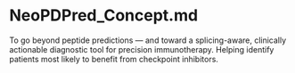 # NeoPDPred_Concept.md
To go beyond peptide predictions — and toward a splicing-aware, clinically actionable diagnostic tool for precision immunotherapy. Helping identify patients most likely to benefit from checkpoint inhibitors.
